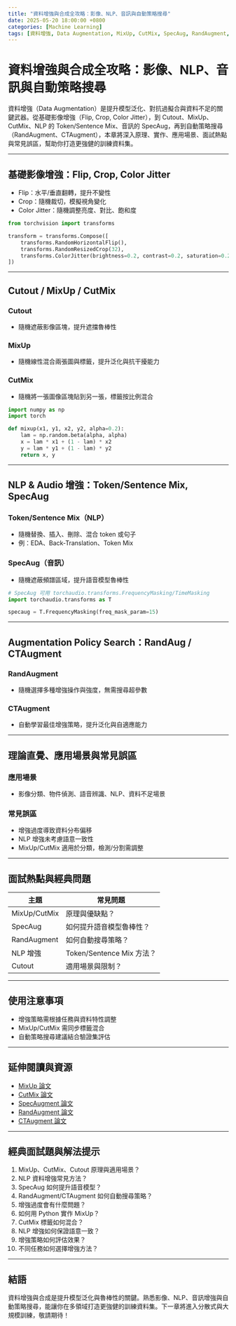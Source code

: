 ```yaml
---
title: "資料增強與合成全攻略：影像、NLP、音訊與自動策略搜尋"
date: 2025-05-20 18:00:00 +0800
categories: [Machine Learning]
tags: [資料增強, Data Augmentation, MixUp, CutMix, SpecAug, RandAugment, CTAugment, NLP, Audio]
---
```


# 資料增強與合成全攻略：影像、NLP、音訊與自動策略搜尋

資料增強（Data Augmentation）是提升模型泛化、對抗過擬合與資料不足的關鍵武器。從基礎影像增強（Flip, Crop, Color Jitter），到 Cutout、MixUp、CutMix、NLP 的 Token/Sentence Mix、音訊的 SpecAug，再到自動策略搜尋（RandAugment、CTAugment），本章將深入原理、實作、應用場景、面試熱點與常見誤區，幫助你打造更強健的訓練資料集。

---

## 基礎影像增強：Flip, Crop, Color Jitter

- Flip：水平/垂直翻轉，提升不變性
- Crop：隨機裁切，模擬視角變化
- Color Jitter：隨機調整亮度、對比、飽和度

```python
from torchvision import transforms

transform = transforms.Compose([
    transforms.RandomHorizontalFlip(),
    transforms.RandomResizedCrop(32),
    transforms.ColorJitter(brightness=0.2, contrast=0.2, saturation=0.2)
])
```

---

## Cutout / MixUp / CutMix

### Cutout

- 隨機遮蔽影像區塊，提升遮擋魯棒性

### MixUp

- 隨機線性混合兩張圖與標籤，提升泛化與抗干擾能力

### CutMix

- 隨機將一張圖像區塊貼到另一張，標籤按比例混合

```python
import numpy as np
import torch

def mixup(x1, y1, x2, y2, alpha=0.2):
    lam = np.random.beta(alpha, alpha)
    x = lam * x1 + (1 - lam) * x2
    y = lam * y1 + (1 - lam) * y2
    return x, y
```

---

## NLP & Audio 增強：Token/Sentence Mix, SpecAug

### Token/Sentence Mix（NLP）

- 隨機替換、插入、刪除、混合 token 或句子
- 例：EDA、Back-Translation、Token Mix

### SpecAug（音訊）

- 隨機遮蔽頻譜區域，提升語音模型魯棒性

```python
# SpecAug 可用 torchaudio.transforms.FrequencyMasking/TimeMasking
import torchaudio.transforms as T

specaug = T.FrequencyMasking(freq_mask_param=15)
```

---

## Augmentation Policy Search：RandAug / CTAugment

### RandAugment

- 隨機選擇多種增強操作與強度，無需搜尋超參數

### CTAugment

- 自動學習最佳增強策略，提升泛化與自適應能力

---

## 理論直覺、應用場景與常見誤區

### 應用場景

- 影像分類、物件偵測、語音辨識、NLP、資料不足場景

### 常見誤區

- 增強過度導致資料分布偏移
- NLP 增強未考慮語意一致性
- MixUp/CutMix 適用於分類，檢測/分割需調整

---

## 面試熱點與經典問題

| 主題         | 常見問題                  |
| ------------ | ------------------------- |
| MixUp/CutMix | 原理與優缺點？            |
| SpecAug      | 如何提升語音模型魯棒性？  |
| RandAugment  | 如何自動搜尋策略？        |
| NLP 增強     | Token/Sentence Mix 方法？ |
| Cutout       | 適用場景與限制？          |

---

## 使用注意事項

* 增強策略需根據任務與資料特性調整
* MixUp/CutMix 需同步標籤混合
* 自動策略搜尋建議結合驗證集評估

---

## 延伸閱讀與資源

* [MixUp 論文](https://arxiv.org/abs/1710.09412)
* [CutMix 論文](https://arxiv.org/abs/1905.04899)
* [SpecAugment 論文](https://arxiv.org/abs/1904.08779)
* [RandAugment 論文](https://arxiv.org/abs/1909.13719)
* [CTAugment 論文](https://arxiv.org/abs/1805.09501)

---

## 經典面試題與解法提示

1. MixUp、CutMix、Cutout 原理與適用場景？
2. NLP 資料增強常見方法？
3. SpecAug 如何提升語音模型？
4. RandAugment/CTAugment 如何自動搜尋策略？
5. 增強過度會有什麼問題？
6. 如何用 Python 實作 MixUp？
7. CutMix 標籤如何混合？
8. NLP 增強如何保證語意一致？
9. 增強策略如何評估效果？
10. 不同任務如何選擇增強方法？

---

## 結語

資料增強與合成是提升模型泛化與魯棒性的關鍵。熟悉影像、NLP、音訊增強與自動策略搜尋，能讓你在多領域打造更強健的訓練資料集。下一章將進入分散式與大規模訓練，敬請期待！
